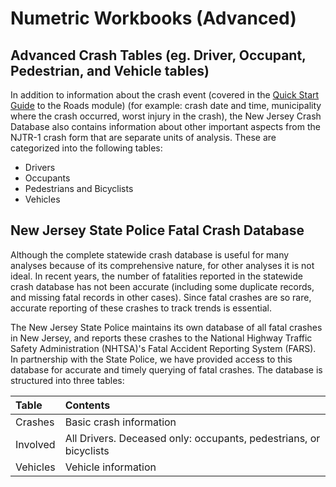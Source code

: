 # Numetric Workbooks \(Advanced\)

## Advanced Crash Tables \(eg. Driver, Occupant, Pedestrian, and Vehicle tables\)

In addition to information about the crash event \(covered in the [Quick Start Guide](/chapter1.md) to the Roads module\) \(for example: crash date and time, municipality where the crash occurred, worst injury in the crash\), the New Jersey Crash Database also contains information about other important aspects from the NJTR-1 crash form that are separate units of analysis. These are categorized into the following tables:

* Drivers
* Occupants
* Pedestrians and Bicyclists
* Vehicles

## New Jersey State Police Fatal Crash Database 

Although the complete statewide crash database is useful for many analyses because of its comprehensive nature, for other analyses it is not ideal. In recent years, the number of fatalities reported in the statewide crash database has not been accurate \(including some duplicate records, and missing fatal records in other cases\). Since fatal crashes are so rare, accurate reporting of these crashes to track trends is essential. 

The New Jersey State Police maintains its own database of all fatal crashes in New Jersey, and reports these crashes to the National Highway Traffic Safety Administration \(NHTSA\)'s Fatal Accident Reporting System \(FARS\). In partnership with the State Police, we have provided access to this database for accurate and timely querying of fatal crashes. The database is structured into three tables:

| Table | Contents |
| :--- | :--- |
| Crashes | Basic crash information |
| Involved | All Drivers. Deceased only: occupants, pedestrians, or bicyclists |
| Vehicles | Vehicle information |

#### 

#### 



